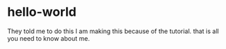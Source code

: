 # hello-world
They told me to do this
I am making this because of the tutorial. that is all you need to know about me.

